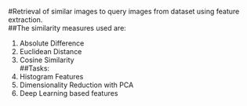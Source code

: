 #Retrieval of similar images to query images from dataset using feature extraction.<br />
##The similarity measures used are:<br />
1. Absolute Difference<br />
2. Euclidean Distance<br />
3. Cosine Similarity<br />
##Tasks:<br />
1. Histogram Features<br />
2. Dimensionality Reduction with PCA<br />
3. Deep Learning based features
